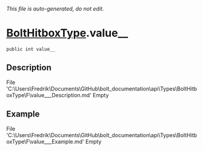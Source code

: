 *This file is auto-generated, do not edit.*

# [BoltHitboxType](Types/BoltHitboxType.md).value__
`public int value__`
## Description
File 'C:\Users\Fredrik\Documents\GitHub\bolt_documentation\api\Types\BoltHitboxType\F\value___Description.md' Empty
## Example
File 'C:\Users\Fredrik\Documents\GitHub\bolt_documentation\api\Types\BoltHitboxType\F\value___Example.md' Empty
